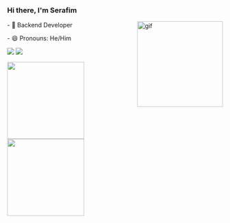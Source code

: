 ### Hi there, I'm Serafim
  <img align="right" alt="gif" height="200" src="https://cdn.discordapp.com/attachments/577640116655226900/938515822593343488/download.gif">
  
  <p>- 🔭 Backend Developer</p>
  <p>- 😄 Pronouns: He/Him</p>
  
  <a href = "mailto:gabriel.am.serafa@gmail.com"><img src="https://img.shields.io/badge/-Gmail-%23333?style=for-the-badge&logo=gmail&logoColor=white" target="_blank"></a>
  <a href="https://linkedin.com/in/gabrielserafa/" target="_blank"><img src="https://img.shields.io/badge/-LinkedIn-%230077B5?style=for-the-badge&logo=linkedin&logoColor=white" target="_blank"></a> 
  


  <a href="https://github.com/gseraf1m">
  <img height="180em" src="https://github-readme-stats.vercel.app/api?username=gseraf1m&show_icons=true&theme=buefy&include_all_commits=true&count_private=true&hide_rank=true"/>
  <img height="180em" src="https://github-readme-stats.vercel.app/api/top-langs/?username=gseraf1m&layout=compact&langs_count=10&theme=buefy"/>
